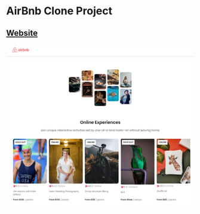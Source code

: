 # AirBnb Clone Project

## [Website](https://busraileri-air-bnb-clone.netlify.app)

<img src="./public/images/clone-img.JPG" alt="WebPage">




